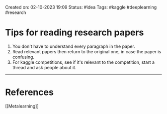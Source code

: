 Created on: 02-10-2023 19:09
Status: #idea
Tags: #kaggle #deeplearning #research
# Tips for reading research papers
1. You don't have to understand every paragraph in the paper.
2. Read relevant papers then return to the original one, in case the paper is confusing.
3. For kaggle competitions, see if it's relevant to the competition, start a thread and ask people about it.





-----------------
# References
[[Metalearning]]